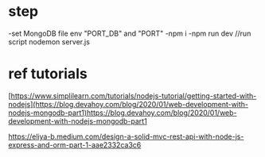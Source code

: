 # step

-set MongoDB file env "PORT_DB" and "PORT"
-npm i
-npm run dev //run script nodemon server.js

# ref tutorials

[https://www.simplilearn.com/tutorials/nodejs-tutorial/getting-started-with-nodejs](https://blog.devahoy.com/blog/2020/01/web-development-with-nodejs-mongodb-part1)https://blog.devahoy.com/blog/2020/01/web-development-with-nodejs-mongodb-part1

https://eliya-b.medium.com/design-a-solid-mvc-rest-api-with-node-js-express-and-orm-part-1-aae2332ca3c6
